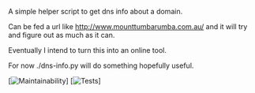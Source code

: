 A simple helper script to get dns info about a domain.

Can be fed a url like http://www.mounttumbarumba.com.au/ and it will try and figure out as much as it can.

Eventually I intend to turn this into an online tool.

For now ./dns-info.py <domainish> will do something hopefully useful.

[![Maintainability](https://api.codeclimate.com/v1/badges/1e1de042ecb8b6b7e072/maintainability)]
[![Tests](https://travis-ci.org/neillc/ah-dns-helper.svg?branch=master)]
